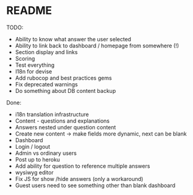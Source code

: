# README

TODO:
* Ability to know what answer the user selected
* Ability to link back to dashboard / homepage from somewhere (!)
* Section display and links
* Scoring
* Test everything
* I18n for devise
* Add rubocop and best practices gems
* Fix deprecated warnings
* Do something about DB content backup

Done:
* i18n translation infrastructure
* Content - questions and explanations
* Answers nested under question content
* Create new content -> make fields more dynamic, next can be blank
* Dashboard
* Login / logout
* Admin vs ordinary users
* Post up to heroku
* Add ability for question to reference multiple answers
* wysiwyg editor
* Fix JS for show /hide answers (only a workaround)
* Guest users need to see something other than blank dashboard

